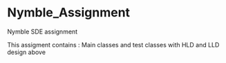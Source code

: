 # Nymble_Assignment
Nymble SDE assignment

This assigment contains : Main classes and test classes with HLD and LLD design above
